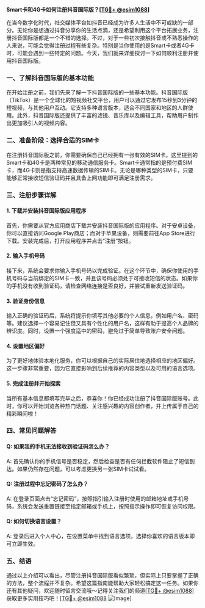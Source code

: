 **Smart卡和4G卡如何注册抖音国际版？[[TG💪+ @esim1088](https://t.me/s/esim1088)]**

在当今数字化时代，社交媒体平台如抖音已经成为许多人生活中不可或缺的一部分。无论你是想通过抖音分享你的生活点滴，还是希望利用这个平台拓展业务，注册抖音国际版都是一个不错的选择。不过，对于一些初次接触抖音或不熟悉操作的人来说，可能会觉得注册过程有些复杂。特别是当你使用的是Smart卡或者4G卡时，可能会遇到一些特定的问题。今天，我们就来详细探讨一下如何顺利注册并使用抖音国际版。

### 一、了解抖音国际版的基本功能

在开始注册之前，我们先来了解一下抖音国际版的一些基本功能。抖音国际版（TikTok）是一个全球化的短视频社交平台，用户可以通过它发布15秒到3分钟的短视频，与其他用户互动。它支持多种语言版本，适合不同国家和地区的人群使用。此外，抖音国际版还提供了丰富的滤镜、音乐库以及编辑工具，帮助用户制作出更加吸引人的视频内容。

### 二、准备阶段：选择合适的SIM卡

在注册抖音国际版之前，你需要确保自己已经拥有一张有效的SIM卡。这里提到的Smart卡和4G卡是两种常见的移动通信服务卡。Smart卡通常指的是预付费SIM卡，而4G卡则是指支持高速数据传输的SIM卡。无论是哪种类型的SIM卡，只要能够正常接收短信验证码并且具备上网功能即可满足注册需求。

### 三、注册步骤详解

#### 1. 下载并安装抖音国际版应用程序

首先，你需要从官方应用商店下载并安装抖音国际版的应用程序。对于安卓设备，你可以直接访问Google Play商店；而对于苹果设备，则需要前往App Store进行下载。安装完成后，打开应用程序并点击“注册”按钮。

#### 2. 输入手机号码

接下来，系统会要求你输入手机号码以完成验证。在这个环节中，确保你使用的手机号码与当前绑定的SIM卡一致，并且该号码必须处于可接收短信的状态。如果你的手机没有收到验证码，请检查网络连接是否良好，并尝试重新发送验证码。

#### 3. 验证身份信息

输入正确的验证码后，系统将提示你填写其他必要的个人信息，例如用户名、密码等。建议选择一个容易记住但又具有个性化的用户名，这样有助于提高个人品牌的辨识度。同时，设置一个强度适中的密码，避免过于简单导致账户安全问题。

#### 4. 设置地区偏好

为了更好地体验本地化服务，你可以根据自己的实际居住地选择相应的地区偏好。这一步骤非常重要，因为它直接影响到后续推荐的内容类型以及可用的语言选项。

#### 5. 完成注册并开始探索

当所有基本信息都填写完毕之后，恭喜你！你已经成功注册了抖音国际版账号。此时，你可以开始浏览各种热门话题、关注感兴趣的内容创作者，并上传属于自己的精彩瞬间啦！

### 四、常见问题解答

#### Q: 如果我的手机无法接收到验证码怎么办？
A: 首先确认你的手机信号是否稳定，然后检查是否有任何拦截软件阻止了短信到达。如果仍然存在问题，可以考虑更换另一张SIM卡试试看。

#### Q: 注册过程中忘记密码了怎么办？
A: 在登录页面点击“忘记密码”，按照指引输入注册时使用的邮箱地址或手机号码，系统会发送重置链接至指定邮箱或手机上，按照指示操作即可恢复访问权限。

#### Q: 如何切换语言设置？
A: 登录后进入个人中心，在设置菜单中找到语言选项，选择你喜欢的语言版本即可立即生效。

### 五、结语

通过以上介绍可以看出，尽管注册抖音国际版看似繁琐，但实际上只要掌握了正确的方法，整个流程并不复杂。希望这篇指南能帮助大家轻松搞定这一任务。如果你还有其他疑问，欢迎随时留言交流哦～记得关注我们的频道[[TG💪+ @esim1088](https://t.me/s/esim1088)] 获取更多实用技巧吧！[[TG💪+ @esim1088](https://t.me/s/esim1088) ![Image](https://i.postimg.cc/4NQfJmqS/Snipaste-2025-05-13-00-14-12.png)]